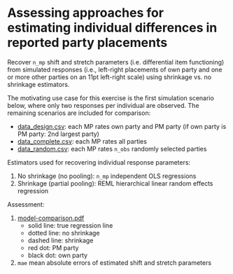 # Assessing approaches for estimating individual differences in reported party placements

Recover ```n_mp``` shift and stretch parameters (i.e. differential item functioning) from simulated responses (i.e., left-right placements of own party and one or more other parties on an 11pt left-right scale) using shrinkage vs. no shrinkage estimators. 

The motivating use case for this exercise is the first simulation scenario below, where only two responses per individual are observed. The remaining scenarios are included for comparison:

* [data_design.csv](data_design.csv): each MP rates own party and PM party (if own party is PM party: 2nd largest party)
* [data_complete.csv](data_complete.csv): each MP rates all parties
* [data_random.csv](data_random.csv): each MP rates ```n_obs``` randomly selected parties

Estimators used for recovering individual response parameters:

1. No shrinkage (no pooling): ```n_mp``` independent OLS regressions 
2. Shrinkage (partial pooling): REML hierarchical linear random effects regression

Assessment:

1. [model-comparison.pdf](model-comparison.pdf)
   * solid line: true regression line
   * dotted line: no shrinkage
   * dashed line: shrinkage
   * red dot: PM party
   * black dot: own party
2. ```mae``` mean absolute errors of estimated shift and stretch parameters
